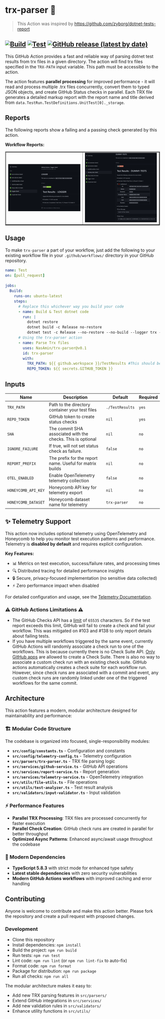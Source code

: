 # trx-parser 🧹

> This Action was inspired by https://github.com/zyborg/dotnet-tests-report

[![Build](https://github.com/NasAmin/trx-parser/workflows/Build/badge.svg?branch=main)](https://github.com/NasAmin/trx-parser/actions?workflow=Build)
[![Test](https://github.com/NasAmin/trx-parser/workflows/Test/badge.svg?branch=main)](https://github.com/NasAmin/trx-parser/actions?workflow=Test)
[![GitHub release (latest by date)](https://img.shields.io/github/v/release/NasAmin/trx-parser)](https://github.com/NasAmin/trx-parser/releases/latest)
---

This GitHub Action provides a fast and reliable way of parsing dotnet test results from trx files in a given directory. The action will find trx files specified in the `TRX-PATH` input variable. This path must be accessible to the action.

The action features **parallel processing** for improved performance - it will read and process multiple .trx files concurrently, convert them to typed JSON objects, and create GitHub Status checks in parallel. Each TRX file generates a detailed markup report with the report name and title derived from `data.TestRun.TestDefinitions.UnitTest[0]._storage`.

## Reports
The following reports show a failing and a passing check generated by this action.

**Workflow Reports:**
<table border="2">
  <tr><td><img width="450" src="docs/trx-check-passing.png" /></td>
  <td><img width="450" src="docs/trx-check-failing.png" /></td> </tr>
</table>

## Usage

To make `trx-parser` a part of your workflow, just add the following to your existing workflow file in your `.github/workflows/` directory in your GitHub repository.

```yml
name: Test
on: [pull_request]

jobs:
  Build:
    runs-on: ubuntu-latest
    steps:
      # Replace this whichever way you build your code
      - name: Build & Test dotnet code
        run: |
          dotnet restore
          dotnet build -c Release no-restore
          dotnet test -c Release --no-restore --no-build --logger trx --results-directory ./TestResults
      # Using the trx-parser action
      - name: Parse Trx files
        uses: NasAmin/trx-parser@v0.1
        id: trx-parser
        with:
          TRX_PATH: ${{ github.workspace }}/TestResults #This should be the path to your TRX files
          REPO_TOKEN: ${{ secrets.GITHUB_TOKEN }}          
```

## Inputs
| Name | Description | Default | Required |
| ---- | ----------- | ------- | -------- |
| `TRX_PATH` | Path to the directory container your test files | `./TestResults` | `yes` |
| `REPO_TOKEN` | GitHub token to create status checks  | `nil` | `yes` |
| `SHA` | The commit SHA associated with the checks. This is optional | `nil` | `no` |
| `IGNORE_FAILURE` | If true, will not set status check as failure. | `false` | `no` |
| `REPORT_PREFIX` | The prefix for the report name. Useful for matrix builds | `nil` | `no` |
| `OTEL_ENABLED` | Enable OpenTelemetry telemetry collection | `false` | `no` |
| `HONEYCOMB_API_KEY` | Honeycomb API key for telemetry export | `nil` | `no` |
| `HONEYCOMB_DATASET` | Honeycomb dataset name for telemetry | `trx-parser` | `no` |

## ✨ Telemetry Support

This action now includes optional telemetry using OpenTelemetry and Honeycomb to help you monitor test execution patterns and performance. Telemetry is **disabled by default** and requires explicit configuration.

**Key Features:**
- 📊 Metrics on test execution, success/failure rates, and processing times
- 🔍 Distributed tracing for detailed performance insights
- 🔒 Secure, privacy-focused implementation (no sensitive data collected)
- ⚡ Zero performance impact when disabled

For detailed configuration and usage, see the [Telemetry Documentation](./docs/telemetry.md).



### ⚠️ GitHub Actions Limitations ⚠️
- The GitHub Checks API has a [limit](https://github.com/github/docs/issues/3765) of `65535` characters. So if the test report exceeds this limit, GitHub will fail to create a check and fail your workflow.
This was mitigated on #103 and #138 to only report details about failing tests. 
- If you have multiple workflows triggered by the same event, currently GitHub Actions will randomly associate a check run to one of the workflows. This is because currently there is no Check Suite API. [Only GitHub apps](https://docs.github.com/en/rest/reference/checks#check-suites) are allowed to create a Check Suite. There is also no way to associate a custom check run with an existing check suite.
GitHub actions automatically creates a check suite for each workflow run. However, since check runs are associated with a commit and event, any custom check runs are randomly linked under one of the triggered workflows for the same commit.

## Architecture

This action features a modern, modular architecture designed for maintainability and performance:

### 🏗️ Modular Code Structure
The codebase is organized into focused, single-responsibility modules:

- **`src/config/constants.ts`** - Configuration and constants
- **`src/config/telemetry-config.ts`** - Telemetry configuration
- **`src/parsers/trx-parser.ts`** - TRX file parsing logic  
- **`src/services/github-service.ts`** - GitHub API operations
- **`src/services/report-service.ts`** - Report generation
- **`src/services/telemetry-service.ts`** - OpenTelemetry integration
- **`src/utils/file-utils.ts`** - File operations
- **`src/utils/test-analyzer.ts`** - Test result analysis
- **`src/validators/input-validator.ts`** - Input validation

### ⚡ Performance Features
- **Parallel TRX Processing**: TRX files are processed concurrently for faster execution
- **Parallel Check Creation**: GitHub check runs are created in parallel for better throughput
- **Optimized Async Patterns**: Enhanced async/await usage throughout the codebase

### 🔧 Modern Dependencies
- **TypeScript 5.8.3** with strict mode for enhanced type safety
- **Latest stable dependencies** with zero security vulnerabilities
- **Modern GitHub Actions workflows** with improved caching and error handling

## Contributing
Anyone is welcome to contribute and make this action better. Please fork the repository and create a pull request with proposed changes.

### Development
* Clone this repository
* Install dependencies: `npm install`
* Build the project: `npm run build`
* Run tests: `npm run test`
* Lint code: `npm run lint` (or `npm run lint-fix` to auto-fix)
* Format code: `npm run format`
* Package for distribution: `npm run package`
* Run all checks: `npm run all`

The modular architecture makes it easy to:
- Add new TRX parsing features in `src/parsers/`
- Extend GitHub integrations in `src/services/`
- Add new validation rules in `src/validators/`
- Enhance utility functions in `src/utils/`

